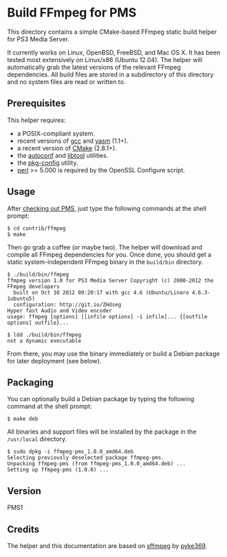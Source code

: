 # Build FFmpeg for PMS

This directory contains a simple CMake-based FFmpeg static build helper for PS3 Media Server.

It currently works on Linux, OpenBSD, FreeBSD, and Mac OS X. It has been tested most extensively on Linux/x86 (Ubuntu 12.04).
The helper will automatically grab the latest versions of the relevant FFmpeg dependencies. All build files are stored in a
subdirectory of this directory and no system files are read or written to.

## Prerequisites <a name="Prerequisites"></a>

This helper requires:

- a POSIX-compliant system.
- recent versions of [gcc](http://gcc.gnu.org/) and [yasm](http://yasm.tortall.net/) (1.1+).
- a recent version of [CMake](http://www.cmake.org/) (2.8.1+).
- the [autoconf](http://www.gnu.org/software/autoconf/) and [libtool](http://www.gnu.org/software/libtool/) utilities.
- the [pkg-config](http://www.freedesktop.org/wiki/Software/pkg-config) utility.
- [perl](http://www.perl.org/) >= 5.000 is required by the OpenSSL Configure script.

## Usage <a name="Usage"></a>

After [checking out PMS](https://github.com/ps3mediaserver/ps3mediaserver/blob/master/BUILD.md#short-instructions),
just type the following commands at the shell prompt:

    $ cd contrib/ffmpeg
    $ make

Then go grab a coffee (or maybe two). The helper will download and compile all FFmpeg dependencies for you.
Once done, you should get a static system-independent FFmpeg binary in the `build/bin` directory.

    $ ./build/bin/ffmpeg
    ffmpeg version 1.0 for PS3 Media Server Copyright (c) 2000-2012 the FFmpeg developers
      built on Oct 10 2012 09:20:17 with gcc 4.6 (Ubuntu/Linaro 4.6.3-1ubuntu5)
      configuration: http://git.io/ZHdseg
    Hyper fast Audio and Video encoder
    usage: ffmpeg [options] [[infile options] -i infile]... {[outfile options] outfile}...

    $ ldd ./build/bin/ffmpeg
    not a dynamic executable

From there, you may use the binary immediately or build a Debian package for later deployment (see below).

## Packaging <a name="Packaging"></a>

You can optionally build a Debian package by typing the following command at the shell prompt:

    $ make deb

All binaries and support files will be installed by the package in the `/usr/local` directory.

    $ sudo dpkg -i ffmpeg-pms_1.0.0_amd64.deb
    Selecting previously deselected package ffmpeg-pms.
    Unpacking ffmpeg-pms (from ffmpeg-pms_1.0.0_amd64.deb) ...
    Setting up ffmpeg-pms (1.0.0) ...

## Version <a name="Version"></a>

PMS1

## Credits <a name="Credits"></a>

The helper and this documentation are based on [sffmpeg](https://github.com/pyke369/sffmpeg) by [pyke369](https://github.com/pyke369).
